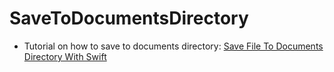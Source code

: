 # SaveToDocumentsDirectory
- Tutorial on how to save to documents directory: [Save File To Documents Directory With Swift](https://programmingwithswift.com/save-file-to-documents-directory-with-swift/)